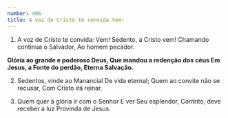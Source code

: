 ```yaml
---
number: 406
title: A voz de Cristo te convida Vem!
---
```


1. A voz de Cristo te convida:
  Vem! Sedento, a Cristo vem!
  Chamando continua o Salvador,
  Ao homem pecador.

  __Glória ao grande e poderoso Deus,
  Que mandou a redenção dos céus
  Em Jesus, a Fonte do perdão,
  Eterna Salvação.__

2. Sedentos, vinde ao Manancial
  De vida eternal;
  Quem ao convite não se recusar,
  Com Cristo irá reinar.

3. Quem quer à glória ir com o Senhor
  E ver Seu esplendor,
  Contrito, deve receber a luz
  Provinda de Jesus.
